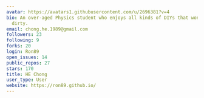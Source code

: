 ```yaml
---
avatar: https://avatars1.githubusercontent.com/u/2696381?v=4
bio: An over-aged Physics student who enjoys all kinds of DIYs that won't get my hands
  dirty.
email: chong.he.1989@gmail.com
followers: 23
following: 9
forks: 20
login: Ron89
open_issues: 14
public_repos: 27
stars: 170
title: HE Chong
user_type: User
website: https://ron89.github.io/
---
```

